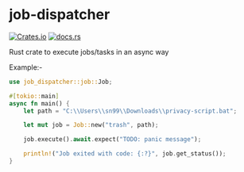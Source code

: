 # job-dispatcher


[![Crates.io](https://img.shields.io/crates/v/job-dispatcher?style=flat-square)](https://crates.io/crates/job_dispatcher/)
[![docs.rs](https://img.shields.io/docsrs/job-dispatcher?style=flat-square)](https://docs.rs/privacy-sexy/latest/job_dispatcher/)

Rust crate to execute jobs/tasks in an async way

Example:-

```rust
use job_dispatcher::job::Job;

#[tokio::main]
async fn main() {
    let path = "C:\\Users\\sn99\\Downloads\\privacy-script.bat";

    let mut job = Job::new("trash", path);

    job.execute().await.expect("TODO: panic message");

    println!("Job exited with code: {:?}", job.get_status());
}
```